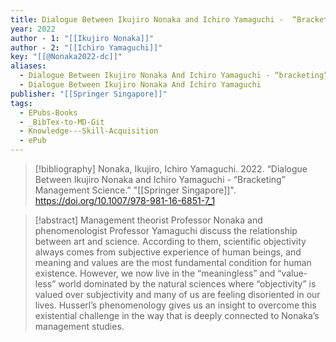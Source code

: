 ```yaml
---
title: Dialogue Between Ikujiro Nonaka and Ichiro Yamaguchi -  “Bracketing” Management Science
year: 2022
author - 1: "[[Ikujiro Nonaka]]"
author - 2: "[[Ichiro Yamaguchi]]"
key: "[[@Nonaka2022-dc]]"
aliases:
  - Dialogue Between Ikujiro Nonaka And Ichiro Yamaguchi - “bracketing” Management Science
  - Dialogue Between Ikujiro Nonaka And Ichiro Yamaguchi
publisher: "[[Springer Singapore]]"
tags:
  - EPubs-Books
  - _BibTex-to-MD-Git
  - Knowledge---Skill-Acquisition
  - ePub
---
```


> [!bibliography]
> Nonaka, Ikujiro, Ichiro Yamaguchi. 2022. “Dialogue Between Ikujiro Nonaka and Ichiro Yamaguchi -  “Bracketing” Management Science.” "[[Springer Singapore]]". https://doi.org/10.1007/978-981-16-6851-7_1

> [!abstract]
> Management theorist Professor Nonaka and phenomenologist Professor Yamaguchi discuss the relationship between art and science. According to them, scientific objectivity always comes from subjective experience of human beings, and meaning and values are the most fundamental condition for human existence. However, we now live in the “meaningless” and “value-less” world dominated by the natural sciences where “objectivity” is valued over subjectivity and many of us are feeling disoriented in our lives. Husserl’s phenomenology gives us an insight to overcome this existential challenge in the way that is deeply connected to Nonaka’s management studies.